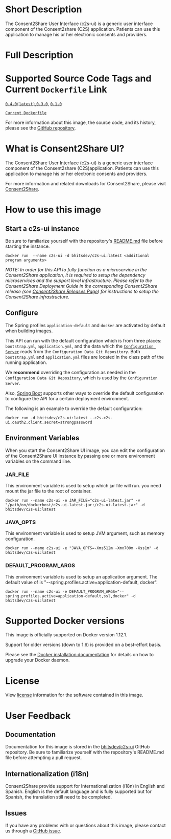 # Short Description
The Consent2Share User Interface (c2s-ui) is a generic user interface component of the Consent2share (C2S) application. Patients can use this application to manage his or her electronic consents and providers.

# Full Description

# Supported Source Code Tags and Current `Dockerfile` Link

[`0.4.0(latest)`](https://github.com/bhits-dev/c2s-ui/releases/tag/0.4.0),[`0.3.0`](https://github.com/bhits-dev/c2s-ui/releases/tag/0.3.0), [`0.1.0`](https://github.com/bhits-dev/c2s-ui/releases/tag/0.1.0)

[`Current Dockerfile`](https://github.com/bhits-dev/c2s-ui/blob/master/server/src/main/docker/Dockerfile)

For more information about this image, the source code, and its history, please see the [GitHub repository](https://github.com/bhits-dev/c2s-ui).

# What is Consent2Share UI?

The Consent2Share User Interface (c2s-ui) is a generic user interface component of the Consent2share (C2S)application. Patients can use this application to manage his or her electronic consents and providers.

For more information and related downloads for Consent2Share, please visit [Consent2Share](https://bhits-dev.github.io/consent2share/).

# How to use this image

## Start a c2s-ui instance

Be sure to familiarize yourself with the repository's [README.md](https://github.com/bhitsdev/c2s-ui) file before starting the instance.

`docker run  --name c2s-ui -d bhitsdev/c2s-ui:latest <additional program arguments>`

*NOTE: In order for this API to fully function as a microservice in the Consent2Share application, it is required to setup the dependency microservices and the support level infrastructure. Please refer to the Consent2Share Deployment Guide in the corresponding Consent2Share release (see [Consent2Share Releases Page](https://github.com/bhits-dev/consent2share/releases)) for instructions to setup the Consent2Share infrastructure.*

## Configure

The Spring profiles `application-default` and `docker` are activated by default when building images.

This API can run with the default configuration which is from three places: `bootstrap.yml`, `application.yml`, and the data which the [`Configuration Server`](https://github.com/bhits-dev/config-server) reads from the `Configuration Data Git Repository`. Both `bootstrap.yml` and `application.yml` files are located in the class path of the running application.

We **recommend** overriding the configuration as needed in the `Configuration Data Git Repository`, which is used by the `Configuration Server`.

Also, [Spring Boot](https://projects.spring.io/spring-boot/) supports other ways to override the default configuration to configure the API for a certain deployment environment. 

The following is an example to override the default configuration:

`docker run -d bhitsdev/c2s-ui:latest --c2s.c2s-ui.oauth2.client.secret=strongpassword`

## Environment Variables

When you start the Consent2Share UI image, you can edit the configuration of the Consent2Share UI instance by passing one or more environment variables on the command line. 

### JAR_FILE
This environment variable is used to setup which jar file will run. you need mount the jar file to the root of container.

`docker run --name c2s-ui -e JAR_FILE="c2s-ui-latest.jar" -v "/path/on/dockerhost/c2s-ui-latest.jar:/c2s-ui-latest.jar" -d bhitsdev/c2s-ui:latest`

### JAVA_OPTS 
This environment variable is used to setup JVM argument, such as memory configuration.

`docker run --name c2s-ui -e "JAVA_OPTS=-Xms512m -Xmx700m -Xss1m" -d bhitsdev/c2s-ui:latest`

### DEFAULT_PROGRAM_ARGS 

This environment variable is used to setup an application argument. The default value of is "--spring.profiles.active=application-default, docker".

`docker run --name c2s-ui -e DEFAULT_PROGRAM_ARGS="--spring.profiles.active=application-default,ssl,docker" -d bhitsdev/c2s-ui:latest`

# Supported Docker versions
This image is officially supported on Docker version 1.12.1.

Support for older versions (down to 1.6) is provided on a best-effort basis.

Please see the [Docker installation documentation](https://docs.docker.com/engine/installation/) for details on how to upgrade your Docker daemon.

# License
View [license](https://github.com/bhits-dev/c2s-ui/blob/master/LICENSE) information for the software contained in this image.

# User Feedback

## Documentation 
Documentation for this image is stored in the [bhitsdev/c2s-ui](https://github.com/bhits-dev/c2s-ui) GitHub repository. Be sure to familiarize yourself with the repository's README.md file before attempting a pull request.

## Internationalization (i18n)

Consent2Share provide support for Internationalization (i18n) in English and Spanish. English is the default language and is fully supported but 
for Spanish, the translation still need to be completed.

## Issues

If you have any problems with or questions about this image, please contact us through a [GitHub issue](https://github.com/bhits-dev/c2s-ui/issues).